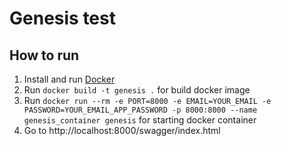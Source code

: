 # Genesis test
## How to run
1. Install and run [Docker](https://www.docker.com/)
2. Run `docker build -t genesis .` for build docker image
3. Run `docker run --rm -e PORT=8000 -e EMAIL=YOUR_EMAIL -e PASSWORD=YOUR_EMAIL_APP_PASSWORD -p 8000:8000 --name genesis_container genesis` for starting docker container
4. Go to http://localhost:8000/swagger/index.html